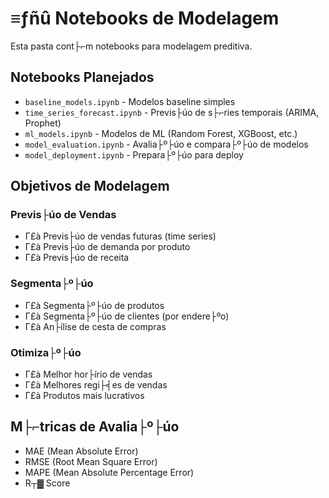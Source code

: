 ﻿# ≡ƒñû Notebooks de Modelagem

Esta pasta cont├⌐m notebooks para modelagem preditiva.

## Notebooks Planejados

- `baseline_models.ipynb` - Modelos baseline simples
- `time_series_forecast.ipynb` - Previs├úo de s├⌐ries temporais (ARIMA, Prophet)
- `ml_models.ipynb` - Modelos de ML (Random Forest, XGBoost, etc.)
- `model_evaluation.ipynb` - Avalia├º├úo e compara├º├úo de modelos
- `model_deployment.ipynb` - Prepara├º├úo para deploy

## Objetivos de Modelagem

### Previs├úo de Vendas
- Γ£à Previs├úo de vendas futuras (time series)
- Γ£à Previs├úo de demanda por produto
- Γ£à Previs├úo de receita

### Segmenta├º├úo
- Γ£à Segmenta├º├úo de produtos
- Γ£à Segmenta├º├úo de clientes (por endere├ºo)
- Γ£à An├ílise de cesta de compras

### Otimiza├º├úo
- Γ£à Melhor hor├írio de vendas
- Γ£à Melhores regi├╡es de vendas
- Γ£à Produtos mais lucrativos

## M├⌐tricas de Avalia├º├úo

- MAE (Mean Absolute Error)
- RMSE (Root Mean Square Error)
- MAPE (Mean Absolute Percentage Error)
- R┬▓ Score

